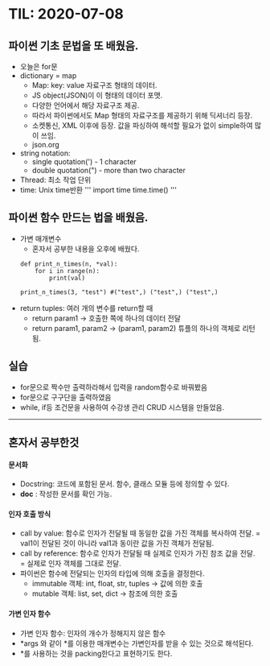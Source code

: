 # TIL: 2020-07-08

## 파이썬 기초 문법을 또 배웠음.
* 오늘은 for문
* dictionary = map
    - Map: key: value 자료구조 형태의 데이터.
    - JS object(JSON)이 이 형태의 데이터 포맷.
    - 다양한 언어에서 해당 자료구조 제공.
    - 따라서 파이썬에서도 Map 형태의 자료구조를 제공하기 위해 딕셔너리 등장.
    - 소켓통신, XML 이후에 등장. 값을 파싱하여 해석할 필요가 없이 simple하여 많이 쓰임.
    - json.org
* string notation: 
    - single quotation(') - 1 character
    - double quotation(") - more than two character
* Thread: 최소 작업 단위
* time: Unix time반환
    '''
    import time
    time.time()
    '''

## 파이썬 함수 만드는 법을 배웠음.
* 가변 매개변수
    - 혼자서 공부한 내용을 오후에 배웠다.
    ```
    def print_n_times(n, *val):
        for i in range(n):
            print(val)
    ```
    ```
    print_n_times(3, "test") #("test",) ("test",) ("test",)
    ```
* return tuples: 여러 개의 변수를 return할 때
    - return param1 -> 호출한 쪽에 하나의 데이터 전달
    - return param1, param2 -> (param1, param2) 튜플의 하나의 객체로 리턴됨.


## 실습
* for문으로 짝수만 출력하라해서 입력을 random함수로 바꿔봤음
* for문으로 구구단을 출력하였음
* while, if등 조건문을 사용하여 수강생 관리 CRUD 시스템을 만들었음.

***

## 혼자서 공부한것
#### 문서화
* Docstring: 코드에 포함된 문서. 함수, 클래스 모듈 등에 정의할 수 있다.
* __doc__ : 작성한 문서를 확인 가능.

#### 인자 호출 방식
* call by value: 함수로 인자가 전달될 때 동일한 값을 가진 객체를 복사하여 전달.
 = val1이 전달된 것이 아니라 val1과 동이란 값을 가진 객체가 전달됨.
* call by reference: 함수로 인자가 전달될 때 실제로 인자가 가진 참조 값을 전달.
 = 실제로 인자 객체를 그대로 전달.
* 파이썬은 함수에 전달되는 인자의 타입에 의해 호출을 결정한다.
    * immutable 객체: int, float, str, tuples -> 값에 의한 호출
    * mutable 객체: list, set, dict -> 참조에 의한 호출

#### 가변 인자 함수
* 가변 인자 함수: 인자의 개수가 정해지지 않은 함수
* *args 와 같이 *를 이용한 매개변수는 가변인자를 받을 수 있는 것으로 해석된다.
* *를 사용하는 것을 packing한다고 표현하기도 한다.
